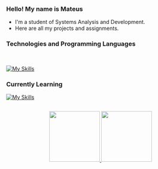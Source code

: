 ### Hello! My name is Mateus

* I'm a student of Systems Analysis and Development. 
* Here are all my projects and assignments.

### Technologies and Programming Languages

<div style="display: inline_block"><br/>

[![My Skills](https://skillicons.dev/icons?i=java,mysql,html,css,git,github&theme=dark)](https://skillicons.dev)
 
 ### Currently Learning
 
 [![My Skills](https://skillicons.dev/icons?i=cs,dotnet,spring&theme=dark)](https://skillicons.dev)
 
##  
 
 <div align="center">
  <a href="https://github.com/Mat-P1">
    <img height="135em" src="https://github-readme-stats-sigma-five.vercel.app/api?username=Mat-P1&show_icons=true&theme=tokyonight"/>
    <img height="135em" src="https://github-readme-stats-sigma-five.vercel.app/api/top-langs/?username=Mat-P1&layout=compact&theme=tokyonight"/>
  </a>
</div> 
